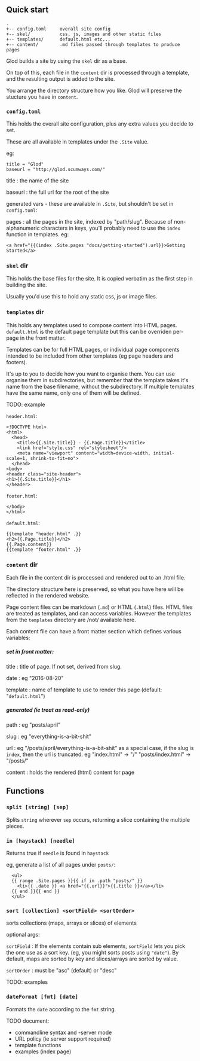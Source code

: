 ## Quick start

    .
    +-- config.toml     overall site config
    +-- skel/           css, js, images and other static files
    +-- templates/      default.html etc...
    +-- content/        .md files passed through templates to produce pages


Glod builds a site by using the `skel` dir as a base.

On top of this, each file in the `content` dir is processed through a template, and the resulting output is added to the site.

You arrange the directory structure how you like. Glod will preserve the stucture you have in `content`.


### `config.toml`

This holds the overall site configuration, plus any extra values you decide to set.

These are all available in templates under the `.Site` value.


eg:

    title = "Glod"
    baseurl = "http://glod.scumways.com/"

title
: the name of the site

baseurl
: the full url for the root of the site


generated vars - these are available in `.Site`, but shouldn't be set in `config.toml`:

pages
: all the pages in the site, indexed by "path/slug".
Because of non-alphanumeric characters in keys, you'll probably need to use the `index` function in templates. eg:

```
<a href="{{(index .Site.pages "docs/getting-started").url}}>Getting Started</a>
```


### `skel` dir

This holds the base files for the site. It is copied verbatim as the first step in building the site.

Usually you'd use this to hold any static css, js or image files.

### `templates` dir

This holds any templates used to compose content into HTML pages.
`default.html` is the default page template but this can be overriden per-page in the front matter.

Templates can be for full HTML pages, or individual page components intended to be included from other templates (eg page headers and footers).

It's up to you to decide how you want to organise them.
You can use organise them in subdirectories, but remember that the template takes it's name from the base filename, without the subdirectory.
If multiple templates have the same name, only one of them will be defined.

TODO: example

`header.html`:
 
    <!DOCTYPE html>
    <html>
      <head>
        <title>{{.Site.title}} - {{.Page.title}}</title>
        <link href="style.css" rel="stylesheet"/>
        <meta name="viewport" content="width=device-width, initial-scale=1, shrink-to-fit=no">
      </head>
    <body>
    <header class="site-header">
    <h1>{{.Site.title}}</h1>
    </header>

`footer.html`:

    </body>
    </html>

`default.html`:

    {{template "header.html" .}}
    <h2>{{.Page.title}}</h2>
    {{.Page.content}}
    {{template "footer.html" .}}



### `content` dir

Each file in the content dir is processed and rendered out to an .html file.

The directory structure here is preserved, so what you have here will be reflected in the rendered website.

Page content files can be markdown (`.md`) or HTML (`.html`) files.
HTML files are treated as templates, and can access variables. However the templates from the `templates` directory are /not/ available here.


Each content file can have a front matter section which defines various variables:


##### set in front matter:

title
: title of page. If not set, derived from slug.

date
: eg "2016-08-20"

template
: name of template to use to render this page (default: "`default.html`")

##### generated (ie treat as read-only)

path
: eg "posts/april"

slug
: eg "everything-is-a-bit-shit"

url
: eg "/posts/april/everything-is-a-bit-shit"
  as a special case, if the slug is `index`, then the url is truncated.
  eg "index.html" -> "/"
     "posts/index.html" -> "/posts/"

content
: holds the rendered (html) content for page


## Functions

### `split [string] [sep]`

Splits `string` wherever `sep` occurs, returning a slice containing the multiple pieces.

### `in [haystack] [needle]`

Returns true if `needle` is found in `haystack`

eg, generate a list of all pages under `posts/`:
```
  <ul>
  {{ range .Site.pages }}{{ if in .path "posts/" }}
    <li>{{ .date }} <a href="{{.url}}">{{.title }}</a></li>
  {{ end }}{{ end }}
  </ul>
```


### `sort [collection] <sortField> <sortOrder>`

sorts collections (maps, arrays or slices) of elements

optional args:

`sortField`
: If the elements contain sub elements, `sortField` lets you pick the one use as a sort key. (eg, you might sorts posts using `"date"`). By default, maps are sorted by key and slices/arrays are sorted by value.

`sortOrder`
: must be "asc" (default) or "desc"

TODO: examples


### `dateFormat [fmt] [date]`

Formats the `date` according to the `fmt` string.



TODO document:

* commandline syntax and -server mode
* URL policy (ie server support required)
* template functions
* examples (index page)




